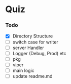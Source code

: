 # Quiz

### Todo 

- [x] Directory Structure
- [ ] switch case for writer
- [ ] server Handler
- [ ] Logger (Debug, Prod) etc
- [ ] pkg
- [ ] viper
- [ ] main logic
- [ ] update readme.md 
